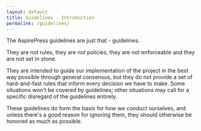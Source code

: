```yaml
---
layout: default
title: Guidelines - Introduction
permalink: /guidelines/
---
```


The AspirePress guidelines are just that - guidelines.

They are not rules, they are not policies, they are not enforceable and they are not set in stone.

They are intended to guide our implementation of the project in the best way possible through general consensus, but
they do not provide a set of hard-and-fast rules that inform every decision we have to make. Some situations won't be
covered by guidelines; other situations may call for a specific disregard of the guidelines entirely.

These guidelines do form the basis for how we conduct ourselves, and unless there's a good reason for ignoring them,
they should otherwise be honored as much as possible.